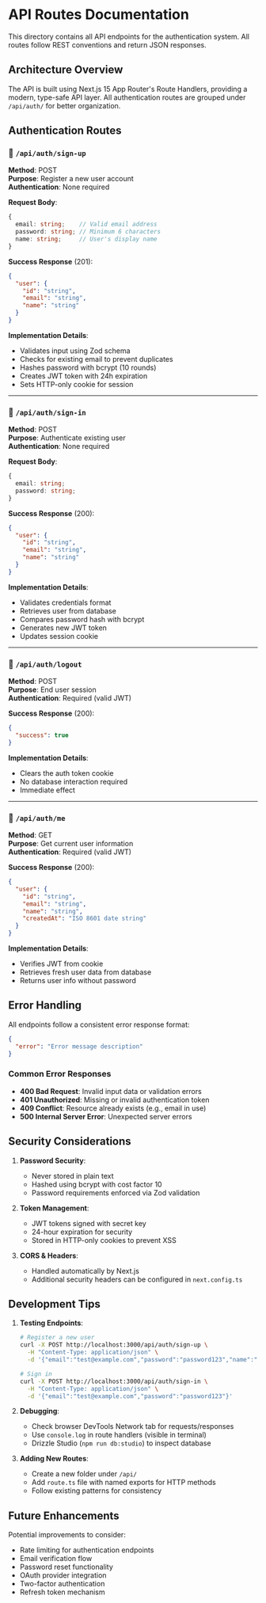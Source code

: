 # API Routes Documentation

This directory contains all API endpoints for the authentication system. All routes follow REST conventions and return JSON responses.

## Architecture Overview

The API is built using Next.js 15 App Router's Route Handlers, providing a modern, type-safe API layer. All authentication routes are grouped under `/api/auth/` for better organization.

## Authentication Routes

### 🔐 `/api/auth/sign-up`
**Method**: POST  
**Purpose**: Register a new user account  
**Authentication**: None required

**Request Body**:
```typescript
{
  email: string;    // Valid email address
  password: string; // Minimum 6 characters
  name: string;     // User's display name
}
```

**Success Response** (201):
```json
{
  "user": {
    "id": "string",
    "email": "string",
    "name": "string"
  }
}
```

**Implementation Details**:
- Validates input using Zod schema
- Checks for existing email to prevent duplicates
- Hashes password with bcrypt (10 rounds)
- Creates JWT token with 24h expiration
- Sets HTTP-only cookie for session

---

### 🔑 `/api/auth/sign-in`
**Method**: POST  
**Purpose**: Authenticate existing user  
**Authentication**: None required

**Request Body**:
```typescript
{
  email: string;
  password: string;
}
```

**Success Response** (200):
```json
{
  "user": {
    "id": "string",
    "email": "string",
    "name": "string"
  }
}
```

**Implementation Details**:
- Validates credentials format
- Retrieves user from database
- Compares password hash with bcrypt
- Generates new JWT token
- Updates session cookie

---

### 🚪 `/api/auth/logout`
**Method**: POST  
**Purpose**: End user session  
**Authentication**: Required (valid JWT)

**Success Response** (200):
```json
{
  "success": true
}
```

**Implementation Details**:
- Clears the auth token cookie
- No database interaction required
- Immediate effect

---

### 👤 `/api/auth/me`
**Method**: GET  
**Purpose**: Get current user information  
**Authentication**: Required (valid JWT)

**Success Response** (200):
```json
{
  "user": {
    "id": "string",
    "email": "string",
    "name": "string",
    "createdAt": "ISO 8601 date string"
  }
}
```

**Implementation Details**:
- Verifies JWT from cookie
- Retrieves fresh user data from database
- Returns user info without password

## Error Handling

All endpoints follow a consistent error response format:

```json
{
  "error": "Error message description"
}
```

### Common Error Responses

- **400 Bad Request**: Invalid input data or validation errors
- **401 Unauthorized**: Missing or invalid authentication token
- **409 Conflict**: Resource already exists (e.g., email in use)
- **500 Internal Server Error**: Unexpected server errors

## Security Considerations

1. **Password Security**:
   - Never stored in plain text
   - Hashed using bcrypt with cost factor 10
   - Password requirements enforced via Zod validation

2. **Token Management**:
   - JWT tokens signed with secret key
   - 24-hour expiration for security
   - Stored in HTTP-only cookies to prevent XSS

3. **CORS & Headers**:
   - Handled automatically by Next.js
   - Additional security headers can be configured in `next.config.ts`

## Development Tips

1. **Testing Endpoints**:
   ```bash
   # Register a new user
   curl -X POST http://localhost:3000/api/auth/sign-up \
     -H "Content-Type: application/json" \
     -d '{"email":"test@example.com","password":"password123","name":"Test User"}'
   
   # Sign in
   curl -X POST http://localhost:3000/api/auth/sign-in \
     -H "Content-Type: application/json" \
     -d '{"email":"test@example.com","password":"password123"}'
   ```

2. **Debugging**:
   - Check browser DevTools Network tab for requests/responses
   - Use `console.log` in route handlers (visible in terminal)
   - Drizzle Studio (`npm run db:studio`) to inspect database

3. **Adding New Routes**:
   - Create a new folder under `/api/`
   - Add `route.ts` file with named exports for HTTP methods
   - Follow existing patterns for consistency

## Future Enhancements

Potential improvements to consider:

- Rate limiting for authentication endpoints
- Email verification flow
- Password reset functionality
- OAuth provider integration
- Two-factor authentication
- Refresh token mechanism